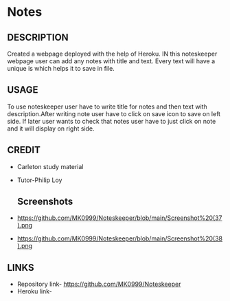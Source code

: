 # Notes

## DESCRIPTION
Created a webpage deployed with the help of Heroku. IN this noteskeeper webpage user can add any notes with title and text. Every text will have a unique is which helps it to save in file.

## USAGE
To use noteskeeper user have to write title for notes and then text  with description.After writing note user have to click on save icon to save on left side. If later user wants to check that notes user have to just click on note and it will display on right side.

## CREDIT
- Carleton study material
- Tutor-Philip Loy

  ## Screenshots
 - https://github.com/MK0999/Noteskeeper/blob/main/Screenshot%20(37).png
 - https://github.com/MK0999/Noteskeeper/blob/main/Screenshot%20(38).png

  
  

  ## LINKS
  - Repository link- https://github.com/MK0999/Noteskeeper
  - Heroku link- 
